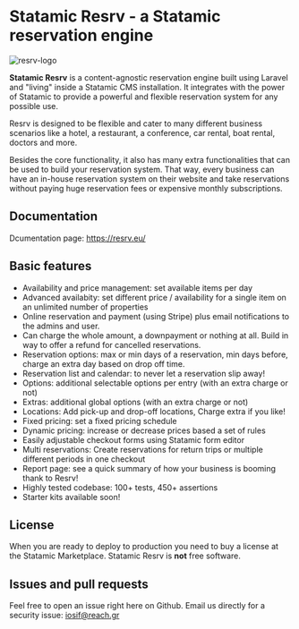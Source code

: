# Statamic Resrv - a Statamic reservation engine

![resrv-logo](https://github.com/user-attachments/assets/36e959ff-976d-4e2b-8268-5d48769fe546)

**Statamic Resrv** is a content-agnostic reservation engine built using Laravel and "living" inside a Statamic CMS installation. It integrates with the power of Statamic to provide a powerful and flexible reservation system for any possible use.

Resrv is designed to be flexible and cater to many different business scenarios like a hotel, a restaurant, a conference, car rental, boat rental, doctors and more. 

Besides the core functionality, it also has many extra functionalities that can be used to build your reservation system. That way, every business can have an in-house reservation system on their website and take reservations without paying huge reservation fees or expensive monthly subscriptions.

## Documentation
Dcumentation page: https://resrv.eu/

## Basic features

* Availability and price management: set available items per day
* Advanced availabity: set different price / availability for a single item on an unlimited number of properties
* Online reservation and payment (using Stripe) plus email notifications to the admins and user. 
* Can charge the whole amount, a downpayment or nothing at all. Build in way to offer a refund for cancelled reservations.
* Reservation options: max or min days of a reservation, min days before, charge an extra day based on drop off time.
* Reservation list and calendar: to never let a reservation slip away!
* Options: additional selectable options per entry (with an extra charge or not)
* Extras: additional global options (with an extra charge or not)
* Locations: Add pick-up and drop-off locations, Charge extra if you like!
* Fixed pricing: set a fixed pricing schedule
* Dynamic pricing: increase or decrease prices based a set of rules
* Easily adjustable checkout forms using Statamic form editor
* Multi reservations: Create reservations for return trips or multiple different periods in one checkout
* Report page: see a quick summary of how your business is booming thank to Resrv!
* Highly tested codebase: 100+ tests, 450+ assertions
* Starter kits available soon!

## License 

When you are ready to deploy to production you need to buy a license at the Statamic Marketplace.
Statamic Resrv is **not** free software. 

## Issues and pull requests 

Feel free to open an issue right here on Github. Email us directly for a security issue: iosif@reach.gr
